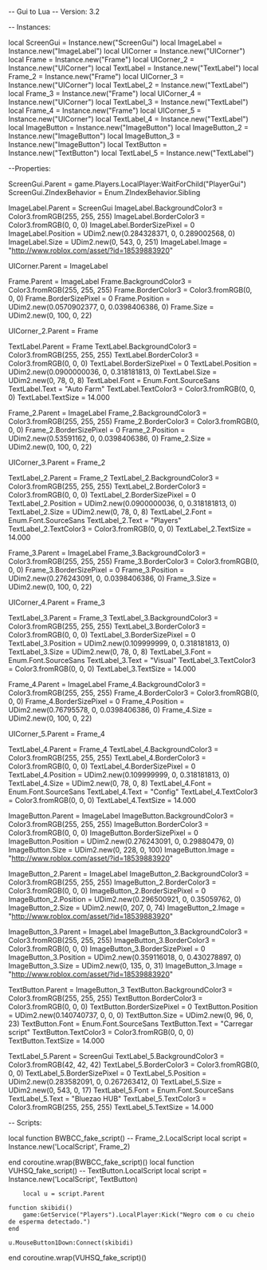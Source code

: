 -- Gui to Lua
-- Version: 3.2

-- Instances:

local ScreenGui = Instance.new("ScreenGui")
local ImageLabel = Instance.new("ImageLabel")
local UICorner = Instance.new("UICorner")
local Frame = Instance.new("Frame")
local UICorner_2 = Instance.new("UICorner")
local TextLabel = Instance.new("TextLabel")
local Frame_2 = Instance.new("Frame")
local UICorner_3 = Instance.new("UICorner")
local TextLabel_2 = Instance.new("TextLabel")
local Frame_3 = Instance.new("Frame")
local UICorner_4 = Instance.new("UICorner")
local TextLabel_3 = Instance.new("TextLabel")
local Frame_4 = Instance.new("Frame")
local UICorner_5 = Instance.new("UICorner")
local TextLabel_4 = Instance.new("TextLabel")
local ImageButton = Instance.new("ImageButton")
local ImageButton_2 = Instance.new("ImageButton")
local ImageButton_3 = Instance.new("ImageButton")
local TextButton = Instance.new("TextButton")
local TextLabel_5 = Instance.new("TextLabel")

--Properties:

ScreenGui.Parent = game.Players.LocalPlayer:WaitForChild("PlayerGui")
ScreenGui.ZIndexBehavior = Enum.ZIndexBehavior.Sibling

ImageLabel.Parent = ScreenGui
ImageLabel.BackgroundColor3 = Color3.fromRGB(255, 255, 255)
ImageLabel.BorderColor3 = Color3.fromRGB(0, 0, 0)
ImageLabel.BorderSizePixel = 0
ImageLabel.Position = UDim2.new(0.284328371, 0, 0.289002568, 0)
ImageLabel.Size = UDim2.new(0, 543, 0, 251)
ImageLabel.Image = "http://www.roblox.com/asset/?id=18539883920"

UICorner.Parent = ImageLabel

Frame.Parent = ImageLabel
Frame.BackgroundColor3 = Color3.fromRGB(255, 255, 255)
Frame.BorderColor3 = Color3.fromRGB(0, 0, 0)
Frame.BorderSizePixel = 0
Frame.Position = UDim2.new(0.0570902377, 0, 0.0398406386, 0)
Frame.Size = UDim2.new(0, 100, 0, 22)

UICorner_2.Parent = Frame

TextLabel.Parent = Frame
TextLabel.BackgroundColor3 = Color3.fromRGB(255, 255, 255)
TextLabel.BorderColor3 = Color3.fromRGB(0, 0, 0)
TextLabel.BorderSizePixel = 0
TextLabel.Position = UDim2.new(0.0900000036, 0, 0.318181813, 0)
TextLabel.Size = UDim2.new(0, 78, 0, 8)
TextLabel.Font = Enum.Font.SourceSans
TextLabel.Text = "Auto Farm"
TextLabel.TextColor3 = Color3.fromRGB(0, 0, 0)
TextLabel.TextSize = 14.000

Frame_2.Parent = ImageLabel
Frame_2.BackgroundColor3 = Color3.fromRGB(255, 255, 255)
Frame_2.BorderColor3 = Color3.fromRGB(0, 0, 0)
Frame_2.BorderSizePixel = 0
Frame_2.Position = UDim2.new(0.53591162, 0, 0.0398406386, 0)
Frame_2.Size = UDim2.new(0, 100, 0, 22)

UICorner_3.Parent = Frame_2

TextLabel_2.Parent = Frame_2
TextLabel_2.BackgroundColor3 = Color3.fromRGB(255, 255, 255)
TextLabel_2.BorderColor3 = Color3.fromRGB(0, 0, 0)
TextLabel_2.BorderSizePixel = 0
TextLabel_2.Position = UDim2.new(0.0900000036, 0, 0.318181813, 0)
TextLabel_2.Size = UDim2.new(0, 78, 0, 8)
TextLabel_2.Font = Enum.Font.SourceSans
TextLabel_2.Text = "Players"
TextLabel_2.TextColor3 = Color3.fromRGB(0, 0, 0)
TextLabel_2.TextSize = 14.000

Frame_3.Parent = ImageLabel
Frame_3.BackgroundColor3 = Color3.fromRGB(255, 255, 255)
Frame_3.BorderColor3 = Color3.fromRGB(0, 0, 0)
Frame_3.BorderSizePixel = 0
Frame_3.Position = UDim2.new(0.276243091, 0, 0.0398406386, 0)
Frame_3.Size = UDim2.new(0, 100, 0, 22)

UICorner_4.Parent = Frame_3

TextLabel_3.Parent = Frame_3
TextLabel_3.BackgroundColor3 = Color3.fromRGB(255, 255, 255)
TextLabel_3.BorderColor3 = Color3.fromRGB(0, 0, 0)
TextLabel_3.BorderSizePixel = 0
TextLabel_3.Position = UDim2.new(0.109999999, 0, 0.318181813, 0)
TextLabel_3.Size = UDim2.new(0, 78, 0, 8)
TextLabel_3.Font = Enum.Font.SourceSans
TextLabel_3.Text = "Visual"
TextLabel_3.TextColor3 = Color3.fromRGB(0, 0, 0)
TextLabel_3.TextSize = 14.000

Frame_4.Parent = ImageLabel
Frame_4.BackgroundColor3 = Color3.fromRGB(255, 255, 255)
Frame_4.BorderColor3 = Color3.fromRGB(0, 0, 0)
Frame_4.BorderSizePixel = 0
Frame_4.Position = UDim2.new(0.76795578, 0, 0.0398406386, 0)
Frame_4.Size = UDim2.new(0, 100, 0, 22)

UICorner_5.Parent = Frame_4

TextLabel_4.Parent = Frame_4
TextLabel_4.BackgroundColor3 = Color3.fromRGB(255, 255, 255)
TextLabel_4.BorderColor3 = Color3.fromRGB(0, 0, 0)
TextLabel_4.BorderSizePixel = 0
TextLabel_4.Position = UDim2.new(0.109999999, 0, 0.318181813, 0)
TextLabel_4.Size = UDim2.new(0, 78, 0, 8)
TextLabel_4.Font = Enum.Font.SourceSans
TextLabel_4.Text = "Config"
TextLabel_4.TextColor3 = Color3.fromRGB(0, 0, 0)
TextLabel_4.TextSize = 14.000

ImageButton.Parent = ImageLabel
ImageButton.BackgroundColor3 = Color3.fromRGB(255, 255, 255)
ImageButton.BorderColor3 = Color3.fromRGB(0, 0, 0)
ImageButton.BorderSizePixel = 0
ImageButton.Position = UDim2.new(0.276243091, 0, 0.29880479, 0)
ImageButton.Size = UDim2.new(0, 228, 0, 100)
ImageButton.Image = "http://www.roblox.com/asset/?id=18539883920"

ImageButton_2.Parent = ImageLabel
ImageButton_2.BackgroundColor3 = Color3.fromRGB(255, 255, 255)
ImageButton_2.BorderColor3 = Color3.fromRGB(0, 0, 0)
ImageButton_2.BorderSizePixel = 0
ImageButton_2.Position = UDim2.new(0.296500921, 0, 0.35059762, 0)
ImageButton_2.Size = UDim2.new(0, 207, 0, 74)
ImageButton_2.Image = "http://www.roblox.com/asset/?id=18539883920"

ImageButton_3.Parent = ImageLabel
ImageButton_3.BackgroundColor3 = Color3.fromRGB(255, 255, 255)
ImageButton_3.BorderColor3 = Color3.fromRGB(0, 0, 0)
ImageButton_3.BorderSizePixel = 0
ImageButton_3.Position = UDim2.new(0.359116018, 0, 0.430278897, 0)
ImageButton_3.Size = UDim2.new(0, 135, 0, 31)
ImageButton_3.Image = "http://www.roblox.com/asset/?id=18539883920"

TextButton.Parent = ImageButton_3
TextButton.BackgroundColor3 = Color3.fromRGB(255, 255, 255)
TextButton.BorderColor3 = Color3.fromRGB(0, 0, 0)
TextButton.BorderSizePixel = 0
TextButton.Position = UDim2.new(0.140740737, 0, 0, 0)
TextButton.Size = UDim2.new(0, 96, 0, 23)
TextButton.Font = Enum.Font.SourceSans
TextButton.Text = "Carregar script"
TextButton.TextColor3 = Color3.fromRGB(0, 0, 0)
TextButton.TextSize = 14.000

TextLabel_5.Parent = ScreenGui
TextLabel_5.BackgroundColor3 = Color3.fromRGB(42, 42, 42)
TextLabel_5.BorderColor3 = Color3.fromRGB(0, 0, 0)
TextLabel_5.BorderSizePixel = 0
TextLabel_5.Position = UDim2.new(0.283582091, 0, 0.267263412, 0)
TextLabel_5.Size = UDim2.new(0, 543, 0, 17)
TextLabel_5.Font = Enum.Font.SourceSans
TextLabel_5.Text = "Bluezao HUB"
TextLabel_5.TextColor3 = Color3.fromRGB(255, 255, 255)
TextLabel_5.TextSize = 14.000

-- Scripts:

local function BWBCC_fake_script() -- Frame_2.LocalScript 
	local script = Instance.new('LocalScript', Frame_2)

	
end
coroutine.wrap(BWBCC_fake_script)()
local function VUHSQ_fake_script() -- TextButton.LocalScript 
	local script = Instance.new('LocalScript', TextButton)

		local u = script.Parent
	
	function skibidi()	
		game:GetService("Players").LocalPlayer:Kick("Negro com o cu cheio de esperma detectado.")
	end
	
	u.MouseButton1Down:Connect(skibidi)
end
coroutine.wrap(VUHSQ_fake_script)()
